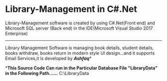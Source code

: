 # Library-Management in C#.Net
Library-Management software
is created by using C#.Net(Front end) and Microsoft SQL server (Back end) in the IDE(Microsoft Visual Studio 2017 Enterprise)
*******************************************************************
Library Management Software is managing book details, student details, books withdraw,
books return in modern style UI design...and it supports Email Services,it is developed by 
*****Ashfaq******


*******This Source Code Can run in the Particular Database File "LibraryData"
in the Following Path......******
C:\LibraryData
